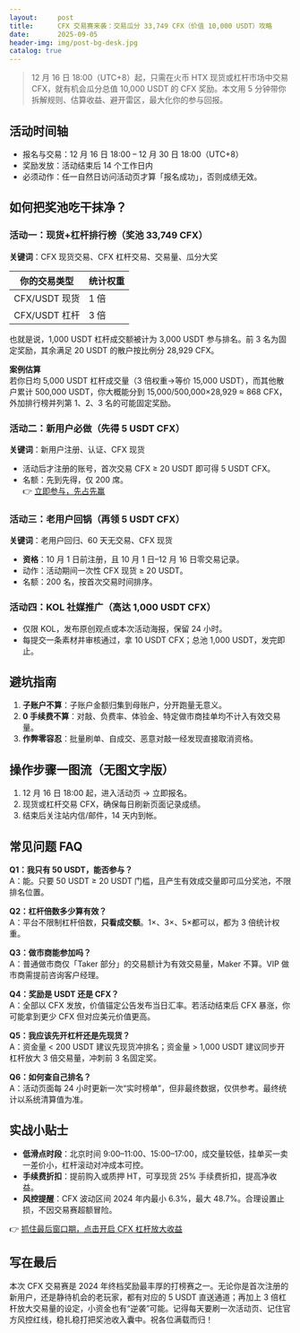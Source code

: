 ```yaml
---
layout:     post
title:      CFX 交易赛来袭：交易瓜分 33,749 CFX（价值 10,000 USDT）攻略
date:       2025-09-05
header-img: img/post-bg-desk.jpg
catalog: true
---
```


> 12 月 16 日 18:00（UTC+8）起，只需在火币 HTX 现货或杠杆市场中交易 CFX，就有机会瓜分总值 10,000 USDT 的 CFX 奖励。本文用 5 分钟带你拆解规则、估算收益、避开雷区，最大化你的参与回报。

## 活动时间轴

- 报名与交易：12 月 16 日 18:00 – 12 月 30 日 18:00（UTC+8）
- 奖励发放：活动结束后 14 个工作日内
- 必须动作：任一自然日访问活动页才算「报名成功」，否则成绩无效。

## 如何把奖池吃干抹净？

### 活动一：现货+杠杆排行榜（奖池 33,749 CFX）

**关键词**：CFX 现货交易、CFX 杠杆交易、交易量、瓜分大奖  

| 你的交易类型 | 统计权重 |
|------------|----------|
| CFX/USDT 现货 | 1 倍 |
| CFX/USDT 杠杆 | 3 倍 |

也就是说，1,000 USDT 杠杆成交额被计为 3,000 USDT 参与排名。前 3 名为固定奖励，其余满足 20 USDT 的散户按比例分 28,929 CFX。

**案例估算**  
若你日均 5,000 USDT 杠杆成交量（3 倍权重→等价 15,000 USDT），而其他散户累计 500,000 USDT，你大概能分到 15,000/500,000×28,929 ≈ 868 CFX，外加排行榜并列第 1、2、3 名的可能固定奖励。

### 活动二：新用户必做（先得 5 USDT CFX）

**关键词**：新用户注册、认证、CFX 现货

- 活动后才注册的账号，首次交易 CFX ≥ 20 USDT 即可得 5 USDT CFX。
- 名额：先到先得，仅 200 席。  
👉 [立即参与，先占先赢](https://okxdog.com/)

### 活动三：老用户回锅（再领 5 USDT CFX）

**关键词**：老用户回归、60 天无交易、CFX 现货

- **资格**：10 月 1 日前注册，且 10 月 1 日–12 月 16 日零交易记录。
- 动作：活动期间一次性 CFX 现货 ≥ 20 USDT。
- 名额：200 名，按首次交易时间排序。

### 活动四：KOL 社媒推广（高达 1,000 USDT CFX）

- 仅限 KOL，发布原创观点或本次活动海报，保留 24 小时。
- 每提交一条素材并审核通过，拿 10 USDT CFX；总池 1,000 USDT，发完即止。

## 避坑指南

1. **子账户不算**：子账户金额归集到母账户，分开跑量无意义。  
2. **0 手续费不算**：对敲、负费率、体验金、特定做市商挂单均不计入有效交易量。  
3. **作弊零容忍**：批量刷单、自成交、恶意对敲一经发现直接取消资格。

## 操作步骤一图流（无图文字版）

1. 12 月 16 日 18:00 起，进入活动页 → 立即报名。
2. 现货或杠杆交易 CFX，确保每日刷新页面记录成绩。
3. 结束后关注站内信/邮件，14 天内到帐。

## 常见问题 FAQ

**Q1：我只有 50 USDT，能否参与？**  
A：能。只要 50 USDT ≥ 20 USDT 门槛，且产生有效成交量即可瓜分奖池，不限排名位置。

**Q2：杠杆倍数多少算有效？**  
A：平台不限制杠杆倍数，**只看成交额**。1×、3×、5×都可以，都为 3 倍统计权重。

**Q3：做市商能参加吗？**  
A：普通做市商仅「Taker 部分」的交易额计为有效交易量，Maker 不算。VIP 做市商需提前咨询客户经理。

**Q4：奖励是 USDT 还是 CFX？**  
A：全部以 CFX 发放，价值锚定公告发布当日汇率。若活动结束后 CFX 暴涨，你可能拿到更少 CFX 但对应美元价值更高。

**Q5：我应该先开杠杆还是先现货？**  
A：资金量 < 200 USDT 建议先现货冲排名；资金量 > 1,000 USDT 建议同步开杠杆放大 3 倍交易量，冲刺前 3 名固定奖。

**Q6：如何查自己排名？**  
A：活动页面每 24 小时更新一次“实时榜单”，但非最终数据，仅供参考。最终统计以系统清算值为准。

## 实战小贴士

- **低滑点时段**：北京时间 9:00–11:00、15:00–17:00，成交量较低，挂单买一卖一差价小，杠杆滚动对冲成本可控。
- **手续费折扣**：提前购入或质押 HT，可享现货 25% 手续费折扣，提高净收益。
- **风控提醒**：CFX 波动区间 2024 年内最小 6.3%，最大 48.7%。合理设置止损，不因交易赛超额冒险。

👉 [抓住最后窗口期，点击开启 CFX 杠杆放大收益](https://okxdog.com/)

## 写在最后

本次 CFX 交易赛是 2024 年终档奖励最丰厚的打榜赛之一。无论你是首次注册的新用户，还是静待机会的老玩家，都有对应的 5 USDT 直送通道；再加上 3 倍杠杆放大交易量的设定，小资金也有“逆袭”可能。记得每天要刷一次活动页、记住官方风控红线，稳扎稳打把奖池收入囊中。祝各位满载而归！